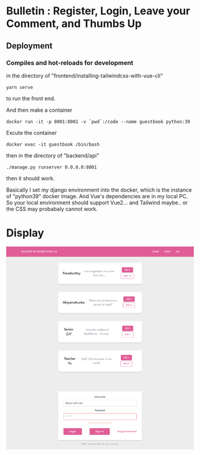 # Bulletin : Register, Login, Leave your Comment, and Thumbs Up

## Deployment

### Compiles and hot-reloads for development
in the directory of "frontend/installing-tailwindcss-with-vue-cli"
```
yarn serve
```
to run the front end.

And then make a container
```
docker run -it -p 8001:8001 -v `pwd`:/code --name guestbook python:39
```

Excute the container
```
docker exec -it guestbook /bin/bash
```

then in the directory of "backend/api"

```
./manage.py runserver 0.0.0.0:8001
```

then it should work.

Basically I set my django environment into the docker, which is the instance of "python39" docker image. And Vue's dependencies are in my local PC. So your local environment should support Vue2... and Tailwind maybe.. or the CSS may probabaly cannot work.



# Display



![Display](/frontend/installing-tailwindcss-with-vue-cli/src/img/display.png)
